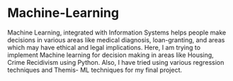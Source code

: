# Machine-Learning

Machine Learning, integrated with Information Systems helps people make decisions in various areas like medical diagnosis, loan-granting, and areas which may have ethical and legal implications. Here, I am trying to implement Machine learning for decision making in areas like Housing, Crime Recidivism using Python. Also, I have tried using various regression techniques and Themis- ML techniques for my final project. 
